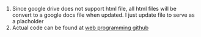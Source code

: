 1. Since google drive does not support html file, all html files will be convert to a google docs file when updated. I just update file to serve as a placholder
2. Actual code can be found at [web programming github](https://github.com/lam1910/web-programming)
